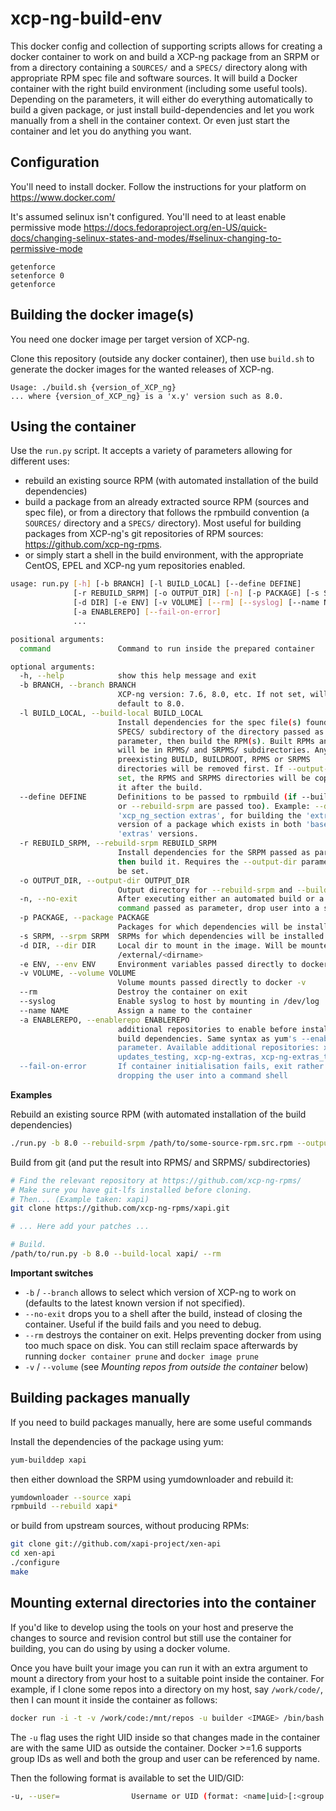 # xcp-ng-build-env

This docker config and collection of supporting scripts allows for creating
a docker container to work on and build a XCP-ng package from an SRPM or from
a directory containing a `SOURCES/` and a `SPECS/` directory along with appropriate
RPM spec file and software sources.
It will build a Docker container with the right build environment (including some
useful tools).
Depending on the parameters, it will either do everything automatically to build a
given package, or just install build-dependencies and let you work manually from a shell
in the container context. Or even just start the container and let you do anything you
want.

## Configuration

You'll need to install docker. Follow the instructions for your platform on
https://www.docker.com/

It's assumed selinux isn't configured. You'll need to at least enable permissive mode
https://docs.fedoraproject.org/en-US/quick-docs/changing-selinux-states-and-modes/#selinux-changing-to-permissive-mode
```
getenforce
setenforce 0
getenforce
```

## Building the docker image(s)

You need one docker image per target version of XCP-ng.

Clone this repository (outside any docker container), then use `build.sh` to generate the docker images for the wanted releases of XCP-ng.

```
Usage: ./build.sh {version_of_XCP_ng}
... where {version_of_XCP_ng} is a 'x.y' version such as 8.0.
```

## Using the container

Use the `run.py` script. It accepts a variety of parameters allowing for different uses:
* rebuild an existing source RPM (with automated installation of the build dependencies)
* build a package from an already extracted source RPM (sources and spec file), or from a directory that follows the rpmbuild convention (a `SOURCES/` directory and a `SPECS/` directory). Most useful for building packages from XCP-ng's git repositories of RPM sources: https://github.com/xcp-ng-rpms.
* or simply start a shell in the build environment, with the appropriate CentOS, EPEL and XCP-ng yum repositories enabled.

```sh
usage: run.py [-h] [-b BRANCH] [-l BUILD_LOCAL] [--define DEFINE]
              [-r REBUILD_SRPM] [-o OUTPUT_DIR] [-n] [-p PACKAGE] [-s SRPM]
              [-d DIR] [-e ENV] [-v VOLUME] [--rm] [--syslog] [--name NAME]
              [-a ENABLEREPO] [--fail-on-error]
              ...

positional arguments:
  command               Command to run inside the prepared container

optional arguments:
  -h, --help            show this help message and exit
  -b BRANCH, --branch BRANCH
                        XCP-ng version: 7.6, 8.0, etc. If not set, will
                        default to 8.0.
  -l BUILD_LOCAL, --build-local BUILD_LOCAL
                        Install dependencies for the spec file(s) found in the
                        SPECS/ subdirectory of the directory passed as
                        parameter, then build the RPM(s). Built RPMs and SRPMs
                        will be in RPMS/ and SRPMS/ subdirectories. Any
                        preexisting BUILD, BUILDROOT, RPMS or SRPMS
                        directories will be removed first. If --output-dir is
                        set, the RPMS and SRPMS directories will be copied to
                        it after the build.
  --define DEFINE       Definitions to be passed to rpmbuild (if --build-local
                        or --rebuild-srpm are passed too). Example: --define
                        'xcp_ng_section extras', for building the 'extras'
                        version of a package which exists in both 'base' and
                        'extras' versions.
  -r REBUILD_SRPM, --rebuild-srpm REBUILD_SRPM
                        Install dependencies for the SRPM passed as parameter,
                        then build it. Requires the --output-dir parameter to
                        be set.
  -o OUTPUT_DIR, --output-dir OUTPUT_DIR
                        Output directory for --rebuild-srpm and --build-local.
  -n, --no-exit         After executing either an automated build or a custom
                        command passed as parameter, drop user into a shell
  -p PACKAGE, --package PACKAGE
                        Packages for which dependencies will be installed
  -s SRPM, --srpm SRPM  SRPMs for which dependencies will be installed
  -d DIR, --dir DIR     Local dir to mount in the image. Will be mounted at
                        /external/<dirname>
  -e ENV, --env ENV     Environment variables passed directly to docker -e
  -v VOLUME, --volume VOLUME
                        Volume mounts passed directly to docker -v
  --rm                  Destroy the container on exit
  --syslog              Enable syslog to host by mounting in /dev/log
  --name NAME           Assign a name to the container
  -a ENABLEREPO, --enablerepo ENABLEREPO
                        additional repositories to enable before installing
                        build dependencies. Same syntax as yum's --enablerepo
                        parameter. Available additional repositories: xcp-ng-
                        updates_testing, xcp-ng-extras, xcp-ng-extras_testing.
  --fail-on-error       If container initialisation fails, exit rather than
                        dropping the user into a command shell
```

**Examples**

Rebuild an existing source RPM (with automated installation of the build dependencies)
```sh
./run.py -b 8.0 --rebuild-srpm /path/to/some-source-rpm.src.rpm --output-dir /path/to/output/directory --rm
```

Build from git (and put the result into RPMS/ and SRPMS/ subdirectories)
```sh
# Find the relevant repository at https://github.com/xcp-ng-rpms/
# Make sure you have git-lfs installed before cloning.
# Then... (Example taken: xapi)
git clone https://github.com/xcp-ng-rpms/xapi.git

# ... Here add your patches ...

# Build.
/path/to/run.py -b 8.0 --build-local xapi/ --rm
```

**Important switches**

* `-b` / `--branch` allows to select which version of XCP-ng to work on (defaults to the latest known version if not specified).
* `--no-exit` drops you to a shell after the build, instead of closing the container. Useful if the build fails and you need to debug.
* `--rm` destroys the container on exit. Helps preventing docker from using too much space on disk. You can still reclaim space afterwards by running `docker container prune` and `docker image prune`
* `-v` / `--volume` (see *Mounting repos from outside the container* below)


## Building packages manually

If you need to build packages manually, here are some useful commands

Install the dependencies of the package using yum:

```sh
yum-builddep xapi
```

then either download the SRPM using yumdownloader and rebuild it:

```sh
yumdownloader --source xapi
rpmbuild --rebuild xapi*
```

or build from upstream sources, without producing RPMs:

```sh
git clone git://github.com/xapi-project/xen-api
cd xen-api
./configure
make
```

## Mounting external directories into the container
If you'd like to develop using the tools on your host and preserve the changes
to source and revision control but still use the container for building, you
can do using by using a docker volume.

Once you have built your image you can run it with an extra argument to mount
a directory from your host to a suitable point inside the container. For
example, if I clone some repos into a directory on my host, say `/work/code/`,
then I can mount it inside the container as follows:

```sh
docker run -i -t -v /work/code:/mnt/repos -u builder <IMAGE> /bin/bash
```

The `-u` flag uses the right UID inside so that changes made in the container
are with the same UID as outside the container. Docker >=1.6 supports group IDs
as well and both the group and user can be referenced by name.

Then the following format is available to set the UID/GID:

```sh
-u, --user=                Username or UID (format: <name|uid>[:<group|gid>])
```
